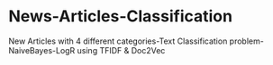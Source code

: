 # News-Articles-Classification
New Articles with 4 different categories-Text Classification problem-NaiveBayes-LogR using TFIDF &amp; Doc2Vec
